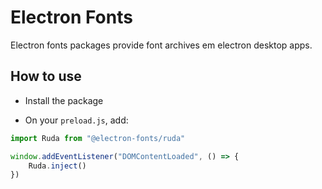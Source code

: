 # Electron Fonts

Electron fonts packages provide font archives em electron desktop apps.

## How to use

* Install the package

* On your `preload.js`, add:

```ts
import Ruda from "@electron-fonts/ruda"

window.addEventListener("DOMContentLoaded", () => {
    Ruda.inject()
})
```
